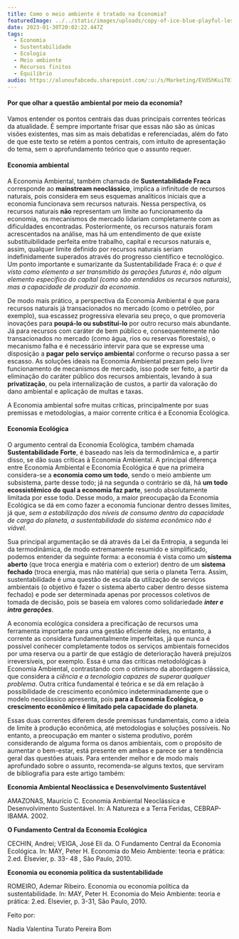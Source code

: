 ```yaml
---
title: Como o meio ambiente é tratado na Economia?
featuredImage: ../../static/images/uploads/copy-of-ice-blue-playful-lesson-presentation.png
date: 2023-01-30T20:02:22.447Z
tags:
  - Economia
  - Sustentabilidade
  - Ecologia
  - Meio ambiente
  - Recursos finitos
  - Equilíbrio
audio: https://alunoufabcedu.sharepoint.com/:u:/s/Marketing/EVdShKuiT01Bu086bQkCWyEBEx4BYBgKpzrULdFNh8o6vg?e=EYEiyq&download=1
---
```

<!--StartFragment-->

<!--StartFragment-->

#### **Por que olhar a questão ambiental por meio da economia?**

<!--EndFragment-->

Vamos entender os pontos centrais das duas principais correntes teóricas da atualidade. É sempre importante frisar que essas não são as únicas visões existentes, mas sim as mais debatidas e referenciadas, além do fato de que este texto se retém a pontos centrais, com intuito de apresentação do tema, sem o aprofundamento teórico que o assunto requer. 

#### **Economia ambiental**

A Economia Ambiental, também chamada de **Sustentabilidade Fraca** corresponde ao **mainstream neoclássico**, implica a infinitude de recursos naturais, pois considera em seus esquemas analíticos iniciais que a economia funcionava sem recursos naturais. Nessa perspectiva, os recursos naturais **não** representam um limite ao funcionamento da economia,  os mecanismos de mercado lidariam completamente com as dificuldades encontradas. Posteriormente, os recursos naturais foram acrescentados na análise, mas há um entendimento de que existe substituibilidade perfeita entre trabalho, capital e recursos naturais e, assim, qualquer limite definido por recursos naturais seriam indefinidamente superados através do progresso científico e tecnológico. Um ponto importante e sumarizante da Sustentabilidade Fraca é: *o que é visto como elemento a ser transmitido às gerações futuras é, não algum elemento específico do capital (como são entendidos os recursos naturais), mas a capacidade de produzir da economia*. 

De modo mais prático, a perspectiva da Economia Ambiental é que para recursos naturais já transacionados no mercado (como o petróleo, por exemplo), sua escassez progressiva elevaria seu preço, o que promoveria inovações para **poupá-lo ou substituí-lo** por outro recurso mais abundante. Já para recursos com caráter de bem público e, consequentemente não transacionados no mercado (como água, rios ou reservas florestais), o mecanismo falha e é necessário intervir para que se expresse uma disposição a **pagar** **pelo serviço ambienta**l conforme o recurso passa a ser escasso. As soluções ideais na Economia Ambiental prezam pelo livre funcionamento de mecanismos de mercado, isso pode ser feito, a partir da eliminação do caráter público dos recursos ambientais, levando à sua **privatização**, ou pela internalização de custos, a partir da valoração do dano ambiental e aplicação de multas e taxas.

A Economia ambiental sofre muitas críticas, principalmente por suas premissas e metodologias, a maior corrente crítica é a Economia Ecológica.

#### **Economia Ecológica**

O argumento central da Economia Ecológica, também chamada **Sustentabilidade Forte**, é baseado nas leis da termodinâmica e, a partir disso, se dão suas críticas à Economia Ambiental. A principal diferença entre Economia Ambiental e Economia Ecológica é que na primeira considera-se a **economia como um todo**, sendo o meio ambiente um subsistema, parte desse todo; já na segunda o contrário se dá, há **um todo ecossistêmico do qual a economia faz parte**, sendo absolutamente limitada por esse todo. Desse modo, a maior preocupação da Economia Ecológica se dá em como fazer a economia funcionar dentro desses limites, já que, *sem a estabilização dos níveis de consumo dentro da capacidade de carga do planeta, a sustentabilidade do sistema econômico não é viável.* 

Sua principal argumentação se dá através da Lei da Entropia, a segunda lei da termodinâmica, de modo extremamente resumido e simplificado, podemos entender da seguinte forma: a economia é vista como um **sistema aberto** (que troca energia e matéria com o exterior) dentro de um **sistema fechado** (troca energia, mas não matéria) que seria o planeta Terra. Assim, sustentabilidade é uma questão de escala da utilização de serviços ambientais (o objetivo é fazer o sistema aberto caber dentro desse sistema fechado) e pode ser determinada apenas por processos coletivos de tomada de decisão, pois se baseia em valores como solidariedade ***inter e intra gerações***. 

A economia ecológica considera a precificação de recursos uma ferramenta importante para uma gestão eficiente deles, no entanto, a corrente as considera fundamentalmente imperfeitas, já que nunca é possível conhecer completamente todos os serviços ambientais fornecidos por uma reserva ou a partir de que estágio de deterioração haverá prejuízos irreversíveis, por exemplo. Essa é uma das críticas metodológicas à Economia Ambiental, contrastando com o otimismo da abordagem clássica, que considera a *ciência e a tecnologia capazes de superar qualquer problema*. Outra crítica fundamental é teórica e se dá em relação à possibilidade de crescimento econômico indeterminadamente que o modelo neoclássico apresenta, pois **para a Economia Ecológica, o crescimento econômico é limitado pela capacidade do planeta**.

Essas duas correntes diferem desde premissas fundamentais, como a ideia de limite à produção econômica, até metodologias e soluções possíveis. No entanto, a preocupação em manter o sistema produtivo, porém considerando de alguma forma os danos ambientais, com o propósito de aumentar o bem-estar, está presente em ambas e parece ser a tendência geral das questões atuais. Para entender melhor e de modo mais aprofundado sobre o assunto, recomenda-se alguns textos, que serviram de bibliografia para este artigo também: 

**Economia Ambiental Neoclássica e Desenvolvimento Sustentável**            

AMAZONAS, Maurício C. Economia Ambiental Neoclássica e Desenvolvimento Sustentável. In: A Natureza e a Terra Feridas, CEBRAP-IBAMA. 2002.

**O Fundamento Central da Economia Ecológica**

CECHIN, Andrei; VEIGA, José Eli da. O Fundamento Central da Economia Ecológica. In: MAY, Peter H. Economia do Meio Ambiente: teoria e prática: 2.ed. Elsevier, p. 33- 48 , São Paulo, 2010.

**Economia ou economia política da sustentabilidade**

ROMEIRO, Ademar Ribeiro. Economia ou economia política da sustentabilidade. In: MAY, Peter H. Economia do Meio Ambiente: teoria e prática: 2.ed. Elsevier, p. 3-31, São Paulo, 2010.



Feito por:

Nadia Valentina Turato Pereira Bom



<!--EndFragment-->